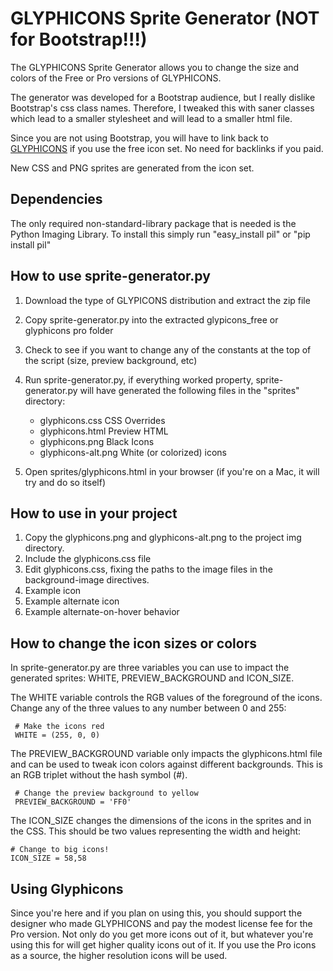 GLYPHICONS Sprite Generator (NOT for Bootstrap!!!)
=========================================
The GLYPHICONS Sprite Generator allows you to change the size and colors of the
Free or Pro versions of GLYPHICONS.

The generator was developed for a Bootstrap audience, but I really dislike Bootstrap's
css class names.  Therefore, I tweaked this with saner classes which lead to a smaller
stylesheet and will lead to a smaller html file.

Since you are not using Bootstrap, you will have to link back to [GLYPHICONS](http://glyphicons.com/)
if you use the free icon set.  No need for backlinks if you paid.

New CSS and PNG sprites are generated from the icon set.

Dependencies
------------
The only required non-standard-library package that is needed is the Python
Imaging Library. To install this simply run "easy_install pil" or
"pip install pil"

How to use sprite-generator.py
------------------------------

 1. Download the type of GLYPICONS distribution and extract the zip file
 2. Copy sprite-generator.py into the extracted glypicons_free or glyphicons pro folder
 3. Check to see if you want to change any of the constants at the top of the
    script (size, preview background, etc)
 4. Run sprite-generator.py, if everything worked property, sprite-generator.py will
    have generated the following files in the "sprites" directory:

    - glyphicons.css         CSS Overrides
    - glyphicons.html        Preview HTML
    - glyphicons.png         Black Icons
    - glyphicons-alt.png   White (or colorized) icons

 5. Open sprites/glyphicons.html in your browser (if you're on a Mac, it will try and do so itself)

How to use in your project
------------------------------------
1. Copy the glyphicons.png and glyphicons-alt.png to the project img directory.
2. Include the glyphicons.css file
3. Edit glyphicons.css, fixing the paths to the image files in the background-image directives.
4. Example icon <i class="icon address-book"></i>
5. Example alternate icon <i class="icon alt address-book"></i>
6. Example alternate-on-hover behavior <a class="hinvert"><i class="icon address-book"></i></a>

How to change the icon sizes or colors
--------------------------------------
In sprite-generator.py are three variables you can use to impact the generated
sprites: WHITE, PREVIEW_BACKGROUND and ICON_SIZE.

The WHITE variable controls the RGB values of the foreground of the icons. Change any of the
three values to any number between 0 and 255:

     # Make the icons red
     WHITE = (255, 0, 0)

The PREVIEW_BACKGROUND variable only impacts the glyphicons.html file and can be used to
tweak icon colors against different backgrounds. This is an RGB triplet without the
hash symbol (#).

     # Change the preview background to yellow
     PREVIEW_BACKGROUND = 'FF0'

The ICON_SIZE changes the dimensions of the icons in the sprites and in the CSS. This
should be two values representing the width and height:

    # Change to big icons!
    ICON_SIZE = 58,58

Using Glyphicons
----------------
Since you're here and if you plan on using this, you should support the designer
who made GLYPHICONS and pay the modest license fee for the Pro version. Not only
do you get more icons out of it, but whatever you're using this for will get
higher quality icons out of it. If you use the Pro icons as a source, the higher
resolution icons will be used.
